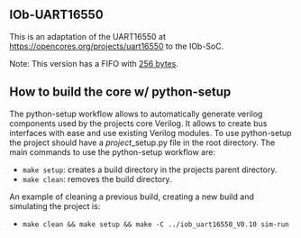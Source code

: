 ## IOb-UART16550 ##

This is an adaptation of the UART16550 at https://opencores.org/projects/uart16550 to the IOb-SoC.

Note: This version has a FIFO with [256 bytes](https://github.com/IObundle/iob-uart16550/blob/master/hardware/src/uart_defines.vh#L231).

## How to build the core w/ python-setup
The python-setup workflow allows to automatically generate verilog components used by the projects core Verilog. It allows to create bus interfaces with ease and use existing Verilog modules. To use python-setup the project should have a *project*_setup.py file in the root directory. The main commands to use the python-setup workflow are:
- `make setup`: creates a build directory in the projects parent directory.
- `make clean`: removes the build directory.

An example of cleaning a previous build, creating a new build and simulating the project is:
- `make clean && make setup && make -C ../iob_uart16550_V0.10 sim-run`
